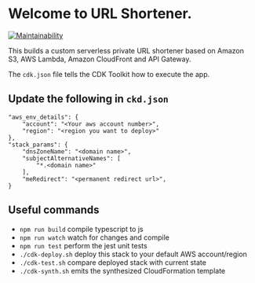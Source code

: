 # Welcome to URL Shortener.

[![Maintainability](https://api.codeclimate.com/v1/badges/4572fe1b50e246343eb1/maintainability)](https://codeclimate.com/github/ckr/url-shortener/maintainability)

This builds a custom serverless private URL shortener based on Amazon S3, AWS Lambda, Amazon CloudFront and API Gateway.

The `cdk.json` file tells the CDK Toolkit how to execute the app.

## Update the following in `ckd.json`

```
"aws_env_details": {
    "account": "<Your aws account number>",
    "region": "<region you want to deploy>"
},
"stack_params": {
    "dnsZoneName": "<domain name>",
    "subjectAlternativeNames": [
        "*.<domain name>"
    ],
    "meRedirect": "<permanent redirect url>",
}
```

## Useful commands

 * `npm run build`      compile typescript to js
 * `npm run watch`      watch for changes and compile
 * `npm run test`       perform the jest unit tests
 * `./cdk-deploy.sh`    deploy this stack to your default AWS account/region
 * `./cdk-test.sh`      compare deployed stack with current state
 * `./cdk-synth.sh`     emits the synthesized CloudFormation template
